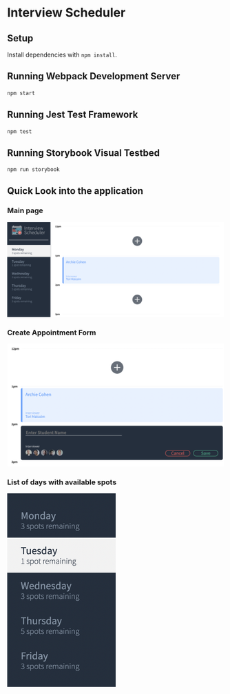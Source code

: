 # Interview Scheduler

## Setup

Install dependencies with `npm install`.

## Running Webpack Development Server

```sh
npm start
```

## Running Jest Test Framework

```sh
npm test
```

## Running Storybook Visual Testbed

```sh
npm run storybook
```

## Quick Look into the application

### Main page

!["Appointments List"](docs/app-list.png)

### Create Appointment Form

!["Appointment Creation"](docs/create-app.png)

### List of days with available spots

<img width="50%" src="docs/day-list.png" alt="Days List">
